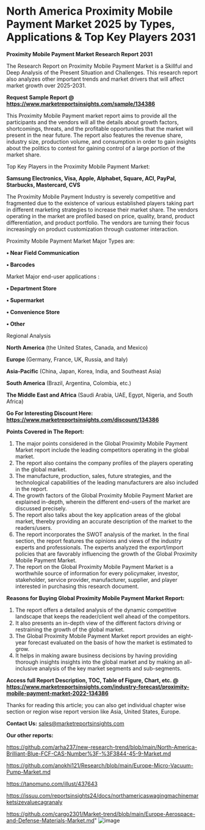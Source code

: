 # North America Proximity Mobile Payment Market 2025 by Types, Applications & Top Key Players 2031

<strong>Proximity Mobile Payment Market Research Report 2031</strong>

The Research Report on Proximity Mobile Payment Market is a Skillful and Deep Analysis of the Present Situation and Challenges. This research report also analyzes other important trends and market drivers that will affect market growth over 2025-2031.

<strong>Request Sample Report @ <a href=https://www.marketreportsinsights.com/sample/134386>https://www.marketreportsinsights.com/sample/134386</a></strong>

This Proximity Mobile Payment market report aims to provide all the participants and the vendors will all the details about growth factors, shortcomings, threats, and the profitable opportunities that the market will present in the near future. The report also features the revenue share, industry size, production volume, and consumption in order to gain insights about the politics to contest for gaining control of a large portion of the market share.

Top Key Players in the Proximity Mobile Payment Market:

<strong>Samsung Electronics, Visa, Apple, Alphabet, Square, ACI, PayPal, Starbucks, Mastercard, CVS</strong>

The Proximity Mobile Payment Industry is severely competitive and fragmented due to the existence of various established players taking part in different marketing strategies to increase their market share. The vendors operating in the market are profiled based on price, quality, brand, product differentiation, and product portfolio. The vendors are turning their focus increasingly on product customization through customer interaction.

Proximity Mobile Payment Market Major Types are:

<strong>• Near Field Communication

• Barcodes</strong>

Market Major end-user applications :

<strong>• Department Store

• Supermarket

• Convenience Store

• Other</strong>

Regional Analysis

</u><strong><b>North America</b></strong> (the United States, Canada, and Mexico)

<strong><b>Europe </b></strong>(Germany, France, UK, Russia, and Italy)

<strong><b>Asia-Pacific</b></strong> (China, Japan, Korea, India, and Southeast Asia)

<strong><b>South America</b></strong> (Brazil, Argentina, Colombia, etc.)

<strong><b>The Middle East and Africa</b></strong> (Saudi Arabia, UAE, Egypt, Nigeria, and South Africa)

<strong>Go For Interesting Discount Here: <a href=https://www.marketreportsinsights.com/discount/134386>https://www.marketreportsinsights.com/discount/134386</a></strong>

<strong>Points Covered in The Report:</strong>
<ol>
  <li>The major points considered in the Global Proximity Mobile Payment Market report include the leading competitors operating in the global market.</li>
  <li>The report also contains the company profiles of the players operating in the global market.</li>
  <li>The manufacture, production, sales, future strategies, and the technological capabilities of the leading manufacturers are also included in the report.</li>
  <li>The growth factors of the Global Proximity Mobile Payment Market are explained in-depth, wherein the different end-users of the market are discussed precisely.</li>
  <li>The report also talks about the key application areas of the global market, thereby providing an accurate description of the market to the readers/users.</li>
  <li>The report incorporates the SWOT analysis of the market. In the final section, the report features the opinions and views of the industry experts and professionals. The experts analyzed the export/import policies that are favorably influencing the growth of the Global Proximity Mobile Payment Market.</li>
  <li>The report on the Global Proximity Mobile Payment Market is a worthwhile source of information for every policymaker, investor, stakeholder, service provider, manufacturer, supplier, and player interested in purchasing this research document.</li>
</ol>
<strong>Reasons for Buying Global Proximity Mobile Payment Market Report:</strong>

<ol>
  <li>The report offers a detailed analysis of the dynamic competitive landscape that keeps the reader/client well ahead of the competitors.</li>
  <li>It also presents an in-depth view of the different factors driving or restraining the growth of the global market.</li>
  <li>The Global Proximity Mobile Payment Market report provides an eight-year forecast evaluated on the basis of how the market is estimated to grow.</li>
  <li>It helps in making aware business decisions by having providing thorough insights insights into the global market and by making an all-inclusive analysis of the key market segments and sub-segments.</li>
</ol>
<strong>Access full Report Description, TOC, Table of Figure, Chart, etc. @ <a href=https://www.marketreportsinsights.com/industry-forecast/proximity-mobile-payment-market-2022-134386>https://www.marketreportsinsights.com/industry-forecast/proximity-mobile-payment-market-2022-134386</a></strong>


Thanks for reading this article; you can also get individual chapter wise section or region wise report version like Asia, United States, Europe.

<strong>Contact Us:</strong>
sales@marketreportsinsights.com

<strong>Our other reports:</strong>

<a href=https://github.com/arha237/new-research-trend/blob/main/North-America-Brilliant-Blue-FCF-CAS-Number%3F-%3F3844-45-9-Market.md>https://github.com/arha237/new-research-trend/blob/main/North-America-Brilliant-Blue-FCF-CAS-Number%3F-%3F3844-45-9-Market.md</a>

<a href=https://github.com/anokhi121/Research/blob/main/Europe-Micro-Vacuum-Pump-Market.md>https://github.com/anokhi121/Research/blob/main/Europe-Micro-Vacuum-Pump-Market.md</a>

<a href=https://tanomuno.com/illust/437643>https://tanomuno.com/illust/437643</a>

<a href=https://issuu.com/reportsinsights24/docs/northamericaswagingmachinemarketsizevaluecagranaly>https://issuu.com/reportsinsights24/docs/northamericaswagingmachinemarketsizevaluecagranaly</a>

<a href=https://github.com/cargo2301/Market-trend/blob/main/Europe-Aerospace-and-Defense-Materials-Market.md>https://github.com/cargo2301/Market-trend/blob/main/Europe-Aerospace-and-Defense-Materials-Market.md</a>"
![image](https://github.com/user-attachments/assets/f55d9613-294e-4874-9592-e62d2e5b01a5)
